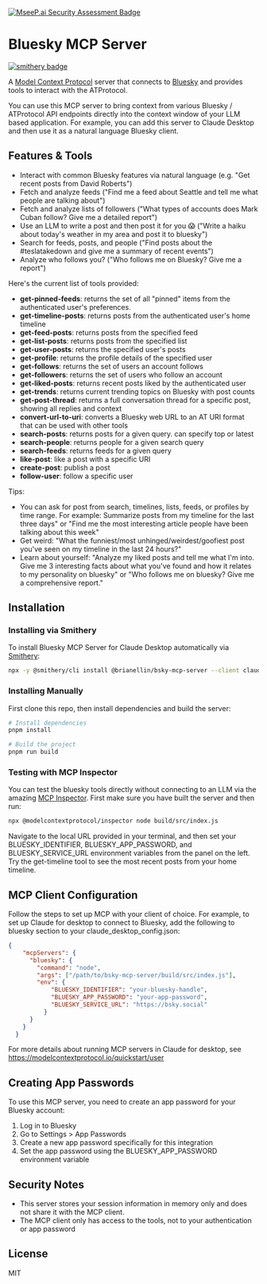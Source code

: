 [![MseeP.ai Security Assessment Badge](https://mseep.net/pr/brianellin-bsky-mcp-server-badge.png)](https://mseep.ai/app/brianellin-bsky-mcp-server)

# Bluesky MCP Server

[![smithery badge](https://smithery.ai/badge/@brianellin/bsky-mcp-server)](https://smithery.ai/server/@brianellin/bsky-mcp-server)

A [Model Context Protocol](https://modelcontextprotocol.io/) server that connects to [Bluesky](https://bsky.app/) and provides tools to interact with the ATProtocol.

You can use this MCP server to bring context from various Bluesky / ATProtocol API endpoints directly into the context window of your LLM based application. For example, you can add this server to Claude Desktop and then use it as a natural language Bluesky client. 

## Features & Tools

- Interact with common Bluesky features via natural language (e.g. "Get recent posts from David Roberts")
- Fetch and analyze feeds ("Find me a feed about Seattle and tell me what people are talking about")
- Fetch and analyze lists of followers ("What types of accounts does Mark Cuban follow? Give me a detailed report")
- Use an LLM to write a post and then post it for you 😱 ("Write a haiku about today's weather in my area and post it to bluesky")
- Search for feeds, posts, and people ("Find posts about the #teslatakedown and give me a summary of recent events")
- Analyze who follows you? ("Who follows me on Bluesky? Give me a report")

Here's the current list of tools provided:

- **get-pinned-feeds**: returns the set of all "pinned" items from the authenticated user's preferences.
- **get-timeline-posts**: returns posts from the authenticated user's home timeline
- **get-feed-posts**: returns posts from the specified feed
- **get-list-posts**: returns posts from the specified list
- **get-user-posts**: returns the specified user's posts
- **get-profile**: returns the profile details of the specified user
- **get-follows**: returns the set of users an account follows
- **get-followers**: returns the set of users who follow an account
- **get-liked-posts**: returns recent posts liked by the authenticated user
- **get-trends**: returns current trending topics on Bluesky with post counts
- **get-post-thread**: returns a full conversation thread for a specific post, showing all replies and context
- **convert-url-to-uri**: converts a Bluesky web URL to an AT URI format that can be used with other tools
- **search-posts**: returns posts for a given query. can specify top or latest
- **search-people**: returns people for a given search query
- **search-feeds**: returns feeds for a given query
- **like-post**: like a post with a specific URI
- **create-post**: publish a post 
- **follow-user**: follow a specific user

Tips:
- You can ask for post from search, timelines, lists, feeds, or profiles by time range. For example: Summarize posts from my timeline for the last three days" or "Find me the most interesting article people have been talking about this week"
- Get weird: "What the funniest/most unhinged/weirdest/goofiest post you've seen on my timeline in the last 24 hours?"
- Learn about yourself: "Analyze my liked posts and tell me what I'm into. Give me 3 interesting facts about what you've found and how it relates to my personality on bluesky" or "Who follows me on bluesky? Give me a comprehensive report."


## Installation

### Installing via Smithery

To install Bluesky MCP Server for Claude Desktop automatically via [Smithery](https://smithery.ai/server/@brianellin/bsky-mcp-server):

```bash
npx -y @smithery/cli install @brianellin/bsky-mcp-server --client claude
```

### Installing Manually
First clone this repo, then install dependencies and build the server:

```bash
# Install dependencies
pnpm install

# Build the project
pnpm run build
```

### Testing with MCP Inspector

You can test the bluesky tools directly without connecting to an LLM via the amazing [MCP Inspector](https://modelcontextprotocol.io/docs/tools/inspector). First make sure you have built the server and then run:

```bash
npx @modelcontextprotocol/inspector node build/src/index.js
```

Navigate to the local URL provided in your terminal, and then set your BLUESKY_IDENTIFIER, BLUESKY_APP_PASSWORD, and BLUESKY_SERVICE_URL environment variables from the panel on the left. Try the get-timeline tool to see the most recent posts from your home timeline. 

## MCP Client Configuration 

Follow the steps to set up MCP with your client of choice. For example, to set up Claude for desktop to connect to Bluesky, add the following to bluesky section to your claude_desktop_config.json:

```json
{
    "mcpServers": {
      "bluesky": {
        "command": "node",
        "args": ["/path/to/bsky-mcp-server/build/src/index.js"],
        "env": {
            "BLUESKY_IDENTIFIER": "your-bluesky-handle",
            "BLUESKY_APP_PASSWORD": "your-app-password",
            "BLUESKY_SERVICE_URL": "https://bsky.social"
          }
      }
    }
  }
```

For more details about running MCP servers in Claude for desktop, see https://modelcontextprotocol.io/quickstart/user


## Creating App Passwords

To use this MCP server, you need to create an app password for your Bluesky account:

1. Log in to Bluesky
2. Go to Settings > App Passwords
3. Create a new app password specifically for this integration
4. Set the app password using the BLUESKY_APP_PASSWORD environment variable

## Security Notes

- This server stores your session information in memory only and does not share it with the MCP client.
- The MCP client only has access to the tools, not to your authentication or app password

## License

MIT
